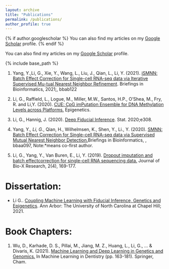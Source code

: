 ```yaml
---
layout: archive
title: "Publications"
permalink: /publications/
author_profile: true
---
```


{% if author.googlescholar %}
  You can also find my articles on  my <u><a href="{{author.googlescholar}}">Google Scholar</a></u> profile.
{% endif %}

You can also find my articles on my <u><a href="https://scholar.google.com/citations?user=t1a1AwUAAAAJ&hl=en">Google Scholar</a></u> profile.

{% include base_path %}

<!---
{% for post in site.publications reversed %}
  {% include archive-single.html %}
{% endfor %}
--->

1.  Yang,  Y.,Li,  G.,  Xie,  Y.,  Wang,  L.,  Liu,  J.,  Qian,  L.,  Li,  Y.  (2021). [iSMNN: Batch   Effect   Correction   for   Single-cell   RNA-seq   data   via   Iterative   Supervised   Mu-tual   Nearest   Neighbor   Refinement](https://doi.org/10.1093/bib/bbab122). Briefings   in   Bioinformatics,   2021;,   bbab122


2. Li,  G.,  Raffield,  L.,  Logue,  M.,  Miller,  M.W.,  Santos,  H.P.,  O’Shea,  M.,  Fry,  R. and Li,Y. (2020).  [CUE: CpG imPutation Ensemble for DNA Methylation Levels across Platforms.](https://doi.org/10.1080/15592294.2020.1827716) Epigenetics.


3. Li,   G.,   Hannig,   J.   (2020). [Deep   Fiducial   Inference](https://doi.org/10.1002/sta4.308). Stat. 2020;e308.


4. Yang, Y.*, Li, G.*, Qian, H., Wilhelmsen, K., Shen, Y., Li., Y. (2020). [SMNN: Batch Effect Correction for Single-cell RNA-seq data via Supervised Mutual Nearest Neighbor Detection.](https://doi.org/10.1093/bib/bbaa097)Briefings in Bioinformatics, , bbaa097, 
Note:*means co-first author.


5. Li,  G.,  Yang,  Y.,  Van  Buren,  E.,  Li,  Y.  (2019).   [Dropout  imputation  and  batch  effectcorrection for single-cell RNA sequencing data.](https://journals.lww.com/jbioxresearch/Fulltext/2019/12000/Dropout_imputation_and_batch_effect_correction_for.4.aspx)  Journal of Bio-X Research, 2(4), 169-177.



<h1>Dissertation:</h1>
<ul>

<li> Li G.. <a href="https://www.proquest.com/docview/2546056928/fulltextPDF/7C7D9A9F06404D64PQ">Coupling Machine Learning with Fiducial Inference, Genetics and Epigenetics</a>. Ann Arbor: The University of North Carolina at Chapel Hill; 2021. </li>
</ul>

<h1>Book Chapters:</h1>
<ol>

<li> Wu, D., Karhade, D. S., Pillai, M., Jiang, M. Z., Huang, L., Li, G., ... & Divaris, K. (2021). <a href="https://link.springer.com/chapter/10.1007/978-3-030-71881-7_13">Machine Learning and Deep Learning in Genetics and Genomics.</a>  In Machine Learning in Dentistry (pp. 163-181). Springer, Cham. </li>

</ol>
